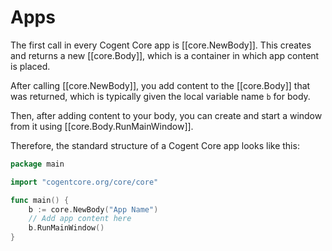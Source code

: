 # Apps

The first call in every Cogent Core app is [[core.NewBody]]. This creates and returns a new [[core.Body]], which is a container in which app content is placed.

After calling [[core.NewBody]], you add content to the [[core.Body]] that was returned, which is typically given the local variable name `b` for body.

Then, after adding content to your body, you can create and start a window from it using [[core.Body.RunMainWindow]].

Therefore, the standard structure of a Cogent Core app looks like this:

```Go
package main

import "cogentcore.org/core/core"

func main() {
	b := core.NewBody("App Name")
	// Add app content here
	b.RunMainWindow()
}
```
